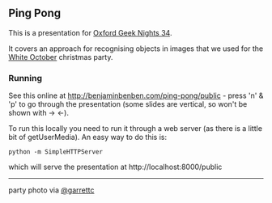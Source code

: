 ## Ping Pong

This is a presentation for [Oxford Geek Nights 34](http://oxford.geeknights.net/ogn34/).

It covers an approach for recognising objects in images that we used for the [White October](http://whiteoctober.co.uk) christmas party.

### Running

See this online at http://benjaminbenben.com/ping-pong/public - press 'n' &amp; 'p' to go through the presentation (some slides are vertical, so won't be shown with &rarr; &larr;).

To run this locally you need to run it through a web server (as there is a little bit of getUserMedia).  An easy way to do this is:

    python -m SimpleHTTPServer

which will serve the presentation at http://localhost:8000/public

---

party photo via [@garrettc](http://www.flickr.com/photos/garrettc)
